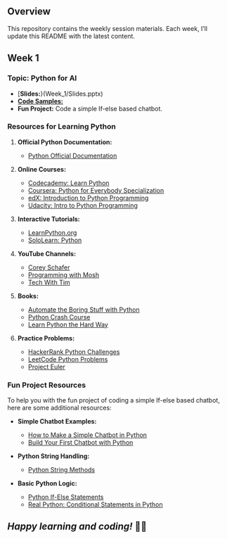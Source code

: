 ## Overview
This repository contains the weekly session materials. Each week, I’ll update this README with the latest content.

## __Week 1__
### Topic: Python for AI
- [**Slides:**}(Week_1/Slides.pptx)
- [**Code Samples:**](Week_1/main.py)
- **Fun Project:** Code a simple If-else based chatbot.

### Resources for Learning Python
1. **Official Python Documentation:**
   - [Python Official Documentation](https://docs.python.org/3/tutorial/index.html)

2. **Online Courses:**
   - [Codecademy: Learn Python](https://www.codecademy.com/learn/learn-python-3)
   - [Coursera: Python for Everybody Specialization](https://www.coursera.org/specializations/python)
   - [edX: Introduction to Python Programming](https://www.edx.org/course/introduction-to-python-programming)
   - [Udacity: Intro to Python Programming](https://www.udacity.com/course/introduction-to-python--ud1110)

3. **Interactive Tutorials:**
   - [LearnPython.org](https://www.learnpython.org/)
   - [SoloLearn: Python](https://www.sololearn.com/Course/Python/)

4. **YouTube Channels:**
   - [Corey Schafer](https://www.youtube.com/user/schafer5)
   - [Programming with Mosh](https://www.youtube.com/playlist?list=PLTjRvDozrdlxAhsPP4ZYtt3G8KbJ449oT)
   - [Tech With Tim](https://www.youtube.com/playlist?list=PLzMcBGfZo4-mFu00qxl0a67RhjjZj3jXm)

5. **Books:**
   - [Automate the Boring Stuff with Python](https://automatetheboringstuff.com/)
   - [Python Crash Course](https://nostarch.com/pythoncrashcourse2e)
   - [Learn Python the Hard Way](https://learnpythonthehardway.org/)

6. **Practice Problems:**
   - [HackerRank Python Challenges](https://www.hackerrank.com/domains/tutorials/10-days-of-python)
   - [LeetCode Python Problems](https://leetcode.com/problemset/all/?difficulty=Easy&difficulty=Medium&difficulty=Hard&status=Todo&topicSlugs=python)
   - [Project Euler](https://projecteuler.net/archives)

### Fun Project Resources
To help you with the fun project of coding a simple If-else based chatbot, here are some additional resources:
- **Simple Chatbot Examples:**
  - [How to Make a Simple Chatbot in Python](https://www.digitalocean.com/community/tutorials/how-to-make-a-chatbot-in-python)
  - [Build Your First Chatbot with Python](https://towardsdatascience.com/build-your-first-chatbot-with-python-nltk-5d07b027e727)

- **Python String Handling:**
  - [Python String Methods](https://www.w3schools.com/python/python_strings_methods.asp)

- **Basic Python Logic:**
  - [Python If-Else Statements](https://www.w3schools.com/python/python_conditions.asp)
  - [Real Python: Conditional Statements in Python](https://realpython.com/python-conditional-statements/)

## _Happy learning and coding!_ 🧑‍💻
